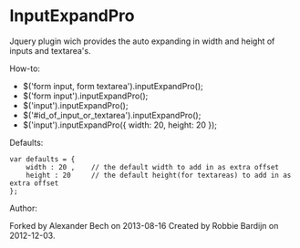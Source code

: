 InputExpandPro
===========

Jquery plugin wich provides the auto expanding in width and height of inputs and textarea's.

How-to:

* $('form input, form textarea').inputExpandPro();
* $('form input').inputExpandPro();
* $('input').inputExpandPro();
* $('#id_of_input_or_textarea').inputExpandPro();
* $('input').inputExpandPro({ width: 20, height: 20 });

Defaults:

	var defaults = {
		width : 20 , 	// the default width to add in as extra offset
		height : 20		// the default height(for textareas) to add in as extra offset
	};
	
Author:

Forked by Alexander Bech on 2013-08-16
Created by Robbie Bardijn on 2012-12-03.
